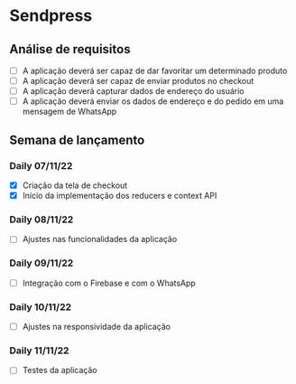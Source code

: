 # Sendpress

## Análise de requisitos

- [ ] A aplicação deverá ser capaz de dar favoritar um determinado produto
- [ ] A aplicação deverá ser capaz de enviar produtos no checkout
- [ ] A aplicação deverá capturar dados de endereço do usuário
- [ ] A aplicação deverá enviar os dados de endereço e do pedido em uma mensagem de WhatsApp

## Semana de lançamento

### Daily 07/11/22

- [x] Criação da tela de checkout
- [x] Início da implementação dos reducers e context API

### Daily 08/11/22

- [ ] Ajustes nas funcionalidades da aplicação

### Daily 09/11/22

- [ ] Integração com o Firebase e com o WhatsApp

### Daily 10/11/22

- [ ] Ajustes na responsividade da aplicação

### Daily 11/11/22

- [ ] Testes da aplicação
